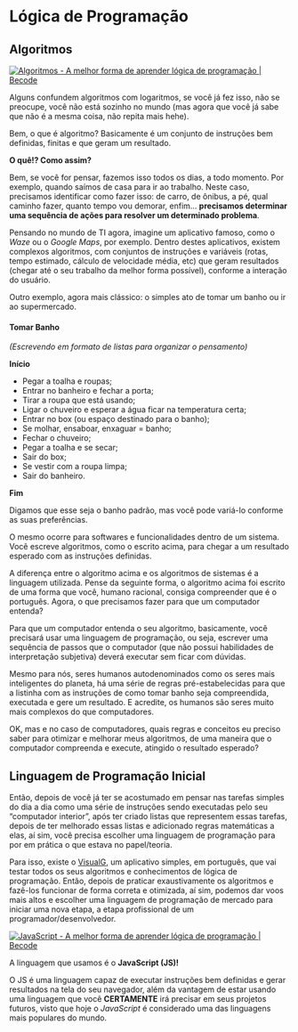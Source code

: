 # Lógica de Programação

## Algoritmos

[![](https://d2tycqyw09ngo1.cloudfront.net/be-content/uploads/2016/06/08192539/Algoritmos-1.jpg "Algoritmos - A melhor forma de aprender lógica de programação \| Becode")](https://d2tycqyw09ngo1.cloudfront.net/be-content/uploads/2016/06/08192539/Algoritmos-1.jpg)

Alguns confundem algoritmos com logaritmos, se você já fez isso, não se preocupe, você não está sozinho no mundo \(mas agora que você já sabe que não é a mesma coisa, não repita mais hehe\).

Bem, o que é algoritmo? Basicamente é um conjunto de instruções bem definidas, finitas e que geram um resultado.

**O quê!? Como assim?**

Bem, se você for pensar, fazemos isso todos os dias, a todo momento. Por exemplo, quando saímos de casa para ir ao trabalho. Neste caso, precisamos identificar como fazer isso: de carro, de ônibus, a pé, qual caminho fazer, quanto tempo vou demorar, enfim… **precisamos determinar uma sequência de ações para resolver um determinado problema**.

Pensando no mundo de TI agora, imagine um aplicativo famoso, como o _Waze_ ou o _Google Maps_, por exemplo. Dentro destes aplicativos, existem complexos algoritmos, com conjuntos de instruções e variáveis \(rotas, tempo estimado, cálculo de velocidade média, etc\) que geram resultados \(chegar até o seu trabalho da melhor forma possível\), conforme a interação do usuário.

Outro exemplo, agora mais clássico: o simples ato de tomar um banho ou ir ao supermercado.

#### Tomar Banho

_\(Escrevendo em formato de listas para organizar o pensamento\)_

**Início**

* Pegar a toalha e roupas;
* Entrar no banheiro e fechar a porta;
* Tirar a roupa que está usando;
* Ligar o chuveiro e esperar a água ficar na temperatura certa;
* Entrar no box \(ou espaço destinado para o banho\);
* Se molhar, ensaboar, enxaguar = banho;
* Fechar o chuveiro;
* Pegar a toalha e se secar;
* Sair do box;
* Se vestir com a roupa limpa;
* Sair do banheiro.

**Fim**

Digamos que esse seja o banho padrão, mas você pode variá-lo conforme as suas preferências.

O mesmo ocorre para softwares e funcionalidades dentro de um sistema. Você escreve algoritmos, como o escrito acima, para chegar a um resultado esperado com as instruções definidas.

A diferença entre o algoritmo acima e os algoritmos de sistemas é a linguagem utilizada. Pense da seguinte forma, o algoritmo acima foi escrito de uma forma que você, humano racional,  consiga compreender que é o português. Agora, o que precisamos fazer para que um computador entenda?

Para que um computador entenda o seu algoritmo, basicamente, você precisará usar uma linguagem de programação, ou seja, escrever uma sequência de passos que o computador \(que não possui habilidades de interpretação subjetiva\) deverá executar sem ficar com dúvidas.

Mesmo para nós, seres humanos autodenominados como os seres mais inteligentes do planeta, há uma série de regras pré-estabelecidas para que a listinha com as instruções de como tomar banho seja compreendida, executada e gere um resultado. E acredite, os humanos são seres muito mais complexos do que computadores.

OK, mas e no caso de computadores, quais regras e conceitos eu preciso saber para otimizar e melhorar meus algoritmos, de uma maneira que o computador compreenda e execute, atingido o resultado esperado?

## Linguagem de Programação Inicial

Então, depois de você já ter se acostumado em pensar nas tarefas simples do dia a dia como uma série de instruções sendo executadas pelo seu “computador interior”, após ter criado listas que representem essas tarefas, depois de ter melhorado essas listas e adicionado regras matemáticas a elas, aí sim, você precisa escolher uma linguagem de programação para por em prática o que estava no papel/teoria.

Para isso, existe o [VisualG](http://www.apoioinformatica.inf.br/produtos/visualg), um aplicativo simples, em português, que vai testar todos os seus algoritmos e conhecimentos de lógica de programação. Então, depois de praticar exaustivamente os algoritmos e fazê-los funcionar de forma correta e otimizada, aí sim, podemos dar voos mais altos e escolher uma linguagem de programação de mercado para iniciar uma nova etapa, a etapa profissional de um programador/desenvolvedor.

[![](https://d2tycqyw09ngo1.cloudfront.net/be-content/uploads/2016/06/08192542/JavaScript-1.jpg "JavaScript - A melhor forma de aprender lógica de programação \| Becode")](https://d2tycqyw09ngo1.cloudfront.net/be-content/uploads/2016/06/08192542/JavaScript-1.jpg)

A linguagem que usamos é o **JavaScript \(JS\)!**

O JS é uma linguagem capaz de executar instruções bem definidas e gerar resultados na tela do seu navegador, além da vantagem de estar usando uma linguagem que você **CERTAMENTE** irá precisar em seus projetos futuros, visto que hoje o _JavaScript_ é considerado uma das linguagens mais populares do mundo.

